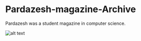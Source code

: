 # Pardazesh-magazine-Archive
Pardazesh was a student magazine in computer science. 

![alt text](https://github.com/ImMohammadHosseini/Pardazesh-magazine-Archive/blob/logo/logo.png?raw=true)
